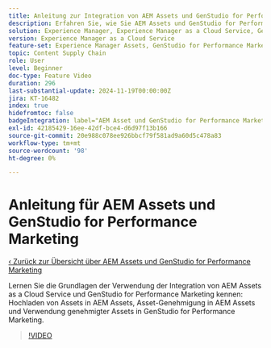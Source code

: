 ```yaml
---
title: Anleitung zur Integration von AEM Assets und GenStudio for Performance Marketing
description: Erfahren Sie, wie Sie AEM Assets und GenStudio for Performance Marketing verwenden, vom Hochladen und Genehmigen von Assets in AEM bis zur Verwendung von Assets in GenStudio for Performance Marketing.
solution: Experience Manager, Experience Manager as a Cloud Service, GenStudio for Performance Marketing
version: Experience Manager as a Cloud Service
feature-set: Experience Manager Assets, GenStudio for Performance Marketing
topic: Content Supply Chain
role: User
level: Beginner
doc-type: Feature Video
duration: 296
last-substantial-update: 2024-11-19T00:00:00Z
jira: KT-16482
index: true
hidefromtoc: false
badgeIntegration: label="AEM Asset und GenStudio for Performance Marketing" type="positive"
exl-id: 42185429-16ee-42df-bce4-d6d97f13b166
source-git-commit: 20e988c078ee926bbcf79f581ad9a60d5c478a83
workflow-type: tm+mt
source-wordcount: '98'
ht-degree: 0%

---
```


# Anleitung für AEM Assets und GenStudio for Performance Marketing

[‹ Zurück zur Übersicht über AEM Assets und GenStudio for Performance Marketing](./overview.md)

Lernen Sie die Grundlagen der Verwendung der Integration von AEM Assets as a Cloud Service und GenStudio for Performance Marketing kennen: Hochladen von Assets in AEM Assets, Asset-Genehmigung in AEM Assets und Verwendung genehmigter Assets in GenStudio for Performance Marketing.

>[!VIDEO](https://video.tv.adobe.com/v/3439264/?learn=on&enablevpops)
